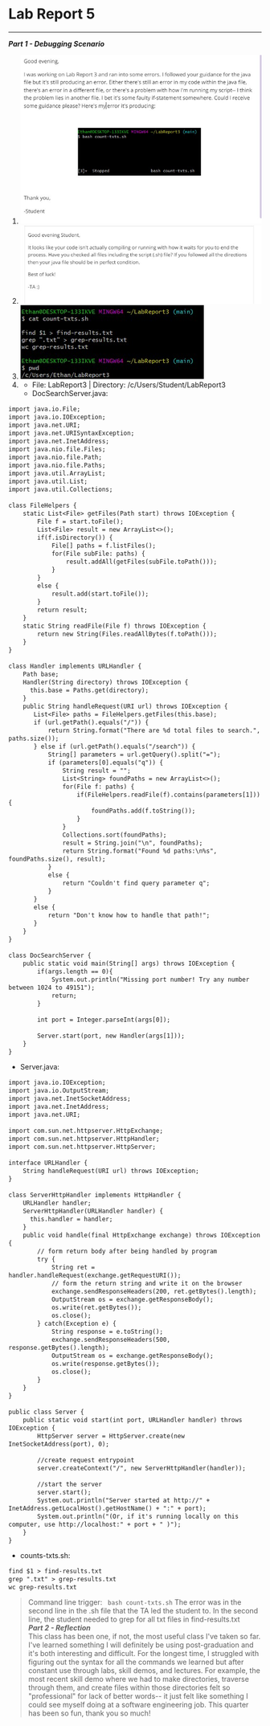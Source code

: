 # Lab Report 5
---   

***Part 1 - Debugging Scenario***   
1. ![image](student.jpg)
2. ![image](TA.jpg)
3. ![image](studentOutput.jpg)   
4. - File: LabReport3 | Directory: /c/Users/Student/LabReport3
   - DocSearchServer.java:
```
import java.io.File;
import java.io.IOException;
import java.net.URI;
import java.net.URISyntaxException;
import java.net.InetAddress;
import java.nio.file.Files;
import java.nio.file.Path;
import java.nio.file.Paths;
import java.util.ArrayList;
import java.util.List;
import java.util.Collections;

class FileHelpers {
    static List<File> getFiles(Path start) throws IOException {
        File f = start.toFile();
        List<File> result = new ArrayList<>();
        if(f.isDirectory()) {
            File[] paths = f.listFiles();
            for(File subFile: paths) {
                result.addAll(getFiles(subFile.toPath()));
            }
        }
        else {
            result.add(start.toFile());
        }
        return result;
    }
    static String readFile(File f) throws IOException {
        return new String(Files.readAllBytes(f.toPath()));
    }
}

class Handler implements URLHandler {
    Path base;
    Handler(String directory) throws IOException {
      this.base = Paths.get(directory);
    }
    public String handleRequest(URI url) throws IOException {
       List<File> paths = FileHelpers.getFiles(this.base);
       if (url.getPath().equals("/")) {
           return String.format("There are %d total files to search.", paths.size());
       } else if (url.getPath().equals("/search")) {
           String[] parameters = url.getQuery().split("=");
           if (parameters[0].equals("q")) {
               String result = "";
               List<String> foundPaths = new ArrayList<>();
               for(File f: paths) {
                   if(FileHelpers.readFile(f).contains(parameters[1])) {
                       foundPaths.add(f.toString());
                   }
               }
               Collections.sort(foundPaths);
               result = String.join("\n", foundPaths);
               return String.format("Found %d paths:\n%s", foundPaths.size(), result);
           }
           else {
               return "Couldn't find query parameter q";
           }
       }
       else {
           return "Don't know how to handle that path!";
       }
    }
}

class DocSearchServer {
    public static void main(String[] args) throws IOException {
        if(args.length == 0){
            System.out.println("Missing port number! Try any number between 1024 to 49151");
            return;
        }

        int port = Integer.parseInt(args[0]);

        Server.start(port, new Handler(args[1]));
    }
}
 ```   
   - Server.java:
```
import java.io.IOException;
import java.io.OutputStream;
import java.net.InetSocketAddress;
import java.net.InetAddress;
import java.net.URI;

import com.sun.net.httpserver.HttpExchange;
import com.sun.net.httpserver.HttpHandler;
import com.sun.net.httpserver.HttpServer;

interface URLHandler {
    String handleRequest(URI url) throws IOException;
}

class ServerHttpHandler implements HttpHandler {
    URLHandler handler;
    ServerHttpHandler(URLHandler handler) {
      this.handler = handler;
    }
    public void handle(final HttpExchange exchange) throws IOException {
        // form return body after being handled by program
        try {
            String ret = handler.handleRequest(exchange.getRequestURI());
            // form the return string and write it on the browser
            exchange.sendResponseHeaders(200, ret.getBytes().length);
            OutputStream os = exchange.getResponseBody();
            os.write(ret.getBytes());
            os.close();
        } catch(Exception e) {
            String response = e.toString();
            exchange.sendResponseHeaders(500, response.getBytes().length);
            OutputStream os = exchange.getResponseBody();
            os.write(response.getBytes());
            os.close();
        }
    }
}

public class Server {
    public static void start(int port, URLHandler handler) throws IOException {
        HttpServer server = HttpServer.create(new InetSocketAddress(port), 0);

        //create request entrypoint
        server.createContext("/", new ServerHttpHandler(handler));

        //start the server
        server.start();
        System.out.println("Server started at http://" + InetAddress.getLocalHost().getHostName() + ":" + port);
        System.out.println("(Or, if it's running locally on this computer, use http://localhost:" + port + " )");
    }
}

```
   - counts-txts.sh:
```
find $1 > find-results.txt
grep ".txt" > grep-results.txt
wc grep-results.txt

```
   > Command line trigger: ``` bash count-txts.sh```
   > The error was in the second line in the .sh file that the TA led the student to. In the second line, the student needed to grep for all txt files in find-results.txt   
***Part 2 - Reflection***   
> This class has been one, if not, the most useful class I've taken so far. I've learned something I will definitely be using post-graduation and it's both interesting and difficult. For the longest time, I struggled with figuring out the syntax for all the commands we learned but after constant use through labs, skill demos, and lectures. For example, the most recent skill demo where we had to make directories, traverse through them, and create files within those directories felt so "professional" for lack of better words-- it just felt like something I could see myself doing at a software engineering job. This quarter has been so fun, thank you so much!
